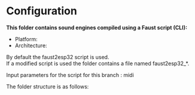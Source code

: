 # Configuration

**This folder contains sound engines compiled using a Faust script (CLI):**  
- Platform: 
- Architecture:  

By default the faust2esp32 script is used.  
If a modified script is used the folder contains a file named faust2esp32_*.

Input parameters for the script for this branch : midi

The folder structure is as follows:



